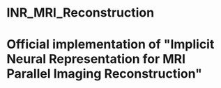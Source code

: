 # INR_MRI_Reconstruction
# Official implementation of "Implicit Neural Representation for MRI Parallel Imaging Reconstruction"



